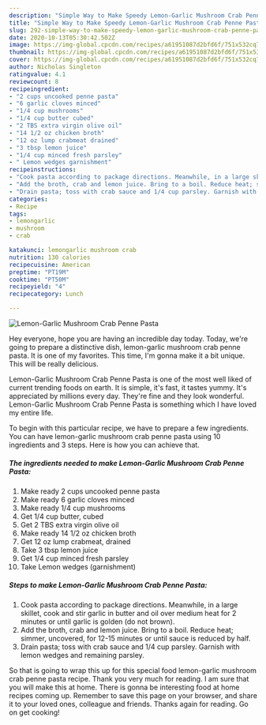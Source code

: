 ```yaml
---
description: "Simple Way to Make Speedy Lemon-Garlic Mushroom Crab Penne Pasta"
title: "Simple Way to Make Speedy Lemon-Garlic Mushroom Crab Penne Pasta"
slug: 292-simple-way-to-make-speedy-lemon-garlic-mushroom-crab-penne-pasta
date: 2020-10-13T05:30:42.502Z
image: https://img-global.cpcdn.com/recipes/a61951087d2bfd6f/751x532cq70/lemon-garlic-mushroom-crab-penne-pasta-recipe-main-photo.jpg
thumbnail: https://img-global.cpcdn.com/recipes/a61951087d2bfd6f/751x532cq70/lemon-garlic-mushroom-crab-penne-pasta-recipe-main-photo.jpg
cover: https://img-global.cpcdn.com/recipes/a61951087d2bfd6f/751x532cq70/lemon-garlic-mushroom-crab-penne-pasta-recipe-main-photo.jpg
author: Nicholas Singleton
ratingvalue: 4.1
reviewcount: 8
recipeingredient:
- "2 cups uncooked penne pasta"
- "6 garlic cloves minced"
- "1/4 cup mushrooms"
- "1/4 cup butter cubed"
- "2 TBS extra virgin olive oil"
- "14 1/2 oz chicken broth"
- "12 oz lump crabmeat drained"
- "3 tbsp lemon juice"
- "1/4 cup minced fresh parsley"
- " Lemon wedges garnishment"
recipeinstructions:
- "Cook pasta according to package directions. Meanwhile, in a large skillet, cook and stir garlic in butter and oil over medium heat for 2 minutes or until garlic is golden (do not brown)."
- "Add the broth, crab and lemon juice. Bring to a boil. Reduce heat; simmer, uncovered, for 12-15 minutes or until sauce is reduced by half."
- "Drain pasta; toss with crab sauce and 1/4 cup parsley. Garnish with lemon wedges and remaining parsley."
categories:
- Recipe
tags:
- lemongarlic
- mushroom
- crab

katakunci: lemongarlic mushroom crab 
nutrition: 130 calories
recipecuisine: American
preptime: "PT19M"
cooktime: "PT50M"
recipeyield: "4"
recipecategory: Lunch

---
```



![Lemon-Garlic Mushroom Crab Penne Pasta](https://img-global.cpcdn.com/recipes/a61951087d2bfd6f/751x532cq70/lemon-garlic-mushroom-crab-penne-pasta-recipe-main-photo.jpg)

Hey everyone, hope you are having an incredible day today. Today, we're going to prepare a distinctive dish, lemon-garlic mushroom crab penne pasta. It is one of my favorites. This time, I'm gonna make it a bit unique. This will be really delicious.

Lemon-Garlic Mushroom Crab Penne Pasta is one of the most well liked of current trending foods on earth. It is simple, it's fast, it tastes yummy. It's appreciated by millions every day. They're fine and they look wonderful. Lemon-Garlic Mushroom Crab Penne Pasta is something which I have loved my entire life.




To begin with this particular recipe, we have to prepare a few ingredients. You can have lemon-garlic mushroom crab penne pasta using 10 ingredients and 3 steps. Here is how you can achieve that.

<!--inarticleads1-->

##### The ingredients needed to make Lemon-Garlic Mushroom Crab Penne Pasta:

1. Make ready 2 cups uncooked penne pasta
1. Make ready 6 garlic cloves minced
1. Make ready 1/4 cup mushrooms
1. Get 1/4 cup butter, cubed
1. Get 2 TBS extra virgin olive oil
1. Make ready 14 1/2 oz chicken broth
1. Get 12 oz lump crabmeat, drained
1. Take 3 tbsp lemon juice
1. Get 1/4 cup minced fresh parsley
1. Take  Lemon wedges (garnishment)




<!--inarticleads2-->

##### Steps to make Lemon-Garlic Mushroom Crab Penne Pasta:

1. Cook pasta according to package directions. Meanwhile, in a large skillet, cook and stir garlic in butter and oil over medium heat for 2 minutes or until garlic is golden (do not brown).
1. Add the broth, crab and lemon juice. Bring to a boil. Reduce heat; simmer, uncovered, for 12-15 minutes or until sauce is reduced by half.
1. Drain pasta; toss with crab sauce and 1/4 cup parsley. Garnish with lemon wedges and remaining parsley.




So that is going to wrap this up for this special food lemon-garlic mushroom crab penne pasta recipe. Thank you very much for reading. I am sure that you will make this at home. There is gonna be interesting food at home recipes coming up. Remember to save this page on your browser, and share it to your loved ones, colleague and friends. Thanks again for reading. Go on get cooking!
